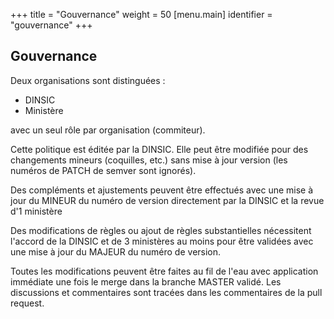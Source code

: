+++
title = "Gouvernance"
weight = 50
[menu.main]
  identifier = "gouvernance"
+++

## Gouvernance

Deux organisations sont distinguées :

* DINSIC
* Ministère

avec un seul rôle par organisation (commiteur).

Cette politique est éditée par la DINSIC. Elle peut être modifiée pour des changements mineurs (coquilles, etc.) sans mise à jour version (les numéros de PATCH de semver sont ignorés).

Des compléments et ajustements peuvent être effectués avec une mise à jour du MINEUR du numéro de version directement par la DINSIC et la revue d'1 ministère

Des modifications de règles ou ajout de règles substantielles nécessitent l'accord de la DINSIC et de 3 ministères au moins pour être validées avec une mise à jour du MAJEUR du numéro de version.

Toutes les modifications peuvent être faites au fil de l'eau avec application immédiate une fois le merge dans la branche MASTER validé. Les discussions et commentaires sont tracées dans les commentaires de la pull request.
